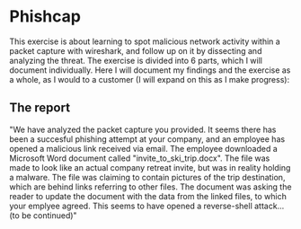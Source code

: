 # Phishcap

This exercise is about learning to spot malicious network activity within a packet capture with wireshark, and follow up on it by dissecting and analyzing the threat. The exercise is divided into 6 parts, which I will document individually. Here I will document my findings and the exercise as a whole, as I would to a customer (I will expand on this as I make progress):


## The report

"We have analyzed the packet capture you provided. It seems there has been a succesful phishing attempt at your company, and an employee has opened a malicious link received via email. The employee downloaded a Microsoft Word document called "invite_to_ski_trip.docx". The file was made to look like an actual company retreat invite, but was in reality holding a malware. The file was claiming to contain pictures of the trip destination, which are behind links referring to other files. The document was asking the reader to update the document with the data from the linked files, to which your emplyee agreed. This seems to have opened a reverse-shell attack... (to be continued)"
